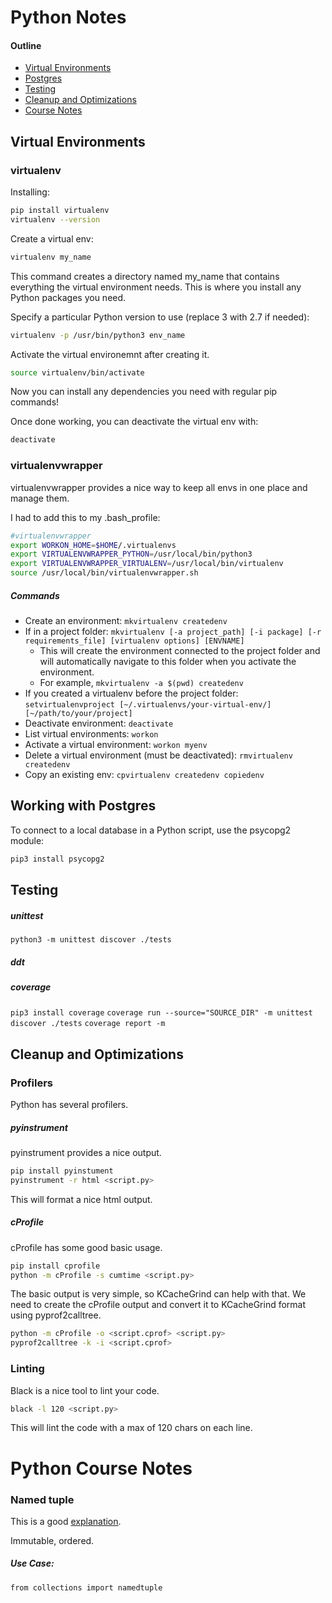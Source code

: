 # Python Notes

#### Outline
- [Virtual Environments](#virtual-environments)
- [Postgres](#working-with-postgres)
- [Testing](#testing)
- [Cleanup and Optimizations](#cleanup-and-optimizations)
- [Course Notes](#python-course-notes)

## Virtual Environments

### virtualenv
Installing:

```sh
pip install virtualenv
virtualenv --version
```

Create a virtual env:
```sh
virtualenv my_name
```
This command creates a directory named my_name that contains everything the virtual environment needs. This is where you install any Python packages you need.

Specify a particular Python version to use (replace 3 with 2.7 if needed):
```sh
virtualenv -p /usr/bin/python3 env_name
```

Activate the virtual environemnt after creating it.
```sh
source virtualenv/bin/activate
```
Now you can install any dependencies you need with regular pip commands!

Once done working, you can deactivate the virtual env with:
```sh
deactivate
```

### virtualenvwrapper

virtualenvwrapper provides a nice way to keep all envs in one place and manage them.

I had to add this to my .bash_profile:

```sh
#virtualenvwrapper
export WORKON_HOME=$HOME/.virtualenvs
export VIRTUALENVWRAPPER_PYTHON=/usr/local/bin/python3
export VIRTUALENVWRAPPER_VIRTUALENV=/usr/local/bin/virtualenv
source /usr/local/bin/virtualenvwrapper.sh
```

##### Commands
- Create an environment: ```mkvirtualenv createdenv```
- If in a project folder: ```mkvirtualenv [-a project_path] [-i package] [-r requirements_file] [virtualenv options] [ENVNAME]```  
	- This will create the environment connected to the project folder and will automatically navigate to this folder when you activate the environment.
	- For example, ```mkvirtualenv -a $(pwd) createdenv```
- If you created a virtualenv before the project folder: ```setvirtualenvproject [~/.virtualenvs/your-virtual-env/] [~/path/to/your/project]```
- Deactivate environment: ```deactivate```
- List virtual environments: ```workon```
- Activate a virtual environment: ```workon myenv```
- Delete a virtual environment (must be deactivated): ```rmvirtualenv createdenv```
- Copy an existing env: ```cpvirtualenv createdenv copiedenv```

## Working with Postgres

To connect to a local database in a Python script, use the psycopg2 module:

```sh
pip3 install psycopg2
```

## Testing

##### unittest

```python3 -m unittest discover ./tests```

##### ddt

##### coverage

```pip3 install coverage```
```coverage run --source="SOURCE_DIR" -m unittest discover ./tests```
```coverage report -m```

## Cleanup and Optimizations
### Profilers
Python has several profilers. 

##### pyinstrument
pyinstrument provides a nice output.
```sh
pip install pyinstument
pyinstrument -r html <script.py>
```
This will format a nice html output.

##### cProfile
cProfile has some good basic usage.

```sh
pip install cprofile
python -m cProfile -s cumtime <script.py>
```

The basic output is very simple, so KCacheGrind can help with that. We need to create the cProfile output and convert it to KCacheGrind format using pyprof2calltree.

```sh
python -m cProfile -o <script.cprof> <script.py>
pyprof2calltree -k -i <script.cprof>
```

### Linting
Black is a nice tool to lint your code.


```sh
black -l 120 <script.py>
```
This will lint the code with a max of 120 chars on each line.

# Python Course Notes

### Named tuple

This is a good [explanation](https://stackoverflow.com/questions/2970608/what-are-named-tuples-in-python).

Immutable, ordered.

##### Use Case:
```python3
from collections import namedtuple
```

